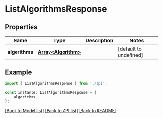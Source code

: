 # ListAlgorithmsResponse


## Properties

Name | Type | Description | Notes
------------ | ------------- | ------------- | -------------
**algorithms** | [**Array&lt;Algorithm&gt;**](Algorithm.md) |  | [default to undefined]

## Example

```typescript
import { ListAlgorithmsResponse } from './api';

const instance: ListAlgorithmsResponse = {
    algorithms,
};
```

[[Back to Model list]](../README.md#documentation-for-models) [[Back to API list]](../README.md#documentation-for-api-endpoints) [[Back to README]](../README.md)
